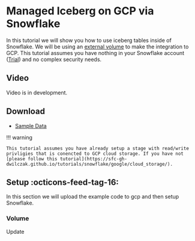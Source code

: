 # Managed Iceberg on GCP via Snowflake
In this tutorial we will show you how to use iceberg tables inside of Snowflake. We will be using an [external volume](https://docs.snowflake.com/en/sql-reference/sql/create-external-volume) to make the integration to GCP.  This tutorial assumes you have nothing in your Snowflake account ([Trial](https://signup.snowflake.com/)) and no complex security needs.

## Video
Video is in development.

## Download
- [Sample Data](https://sfc-gh-dwilczak.github.io/tutorials/snowflake/data/data.zip)

!!! warning 

    This tutorial assumes you have already setup a stage with read/write privligies that is conencted to GCP cloud storage. If you have not [please follow this tutorial](https://sfc-gh-dwilczak.github.io/tutorials/snowflake/google/cloud_storage/).


## Setup :octicons-feed-tag-16:
In this section we will upload the example code to gcp and then setup Snowflake.

### Volume
Update